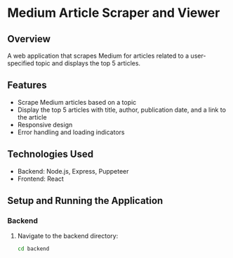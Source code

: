 # Medium Article Scraper and Viewer

## Overview
A web application that scrapes Medium for articles related to a user-specified topic and displays the top 5 articles.

## Features
- Scrape Medium articles based on a topic
- Display the top 5 articles with title, author, publication date, and a link to the article
- Responsive design
- Error handling and loading indicators

## Technologies Used
- Backend: Node.js, Express, Puppeteer
- Frontend: React

## Setup and Running the Application

### Backend

1. Navigate to the backend directory:
   ```sh
   cd backend
